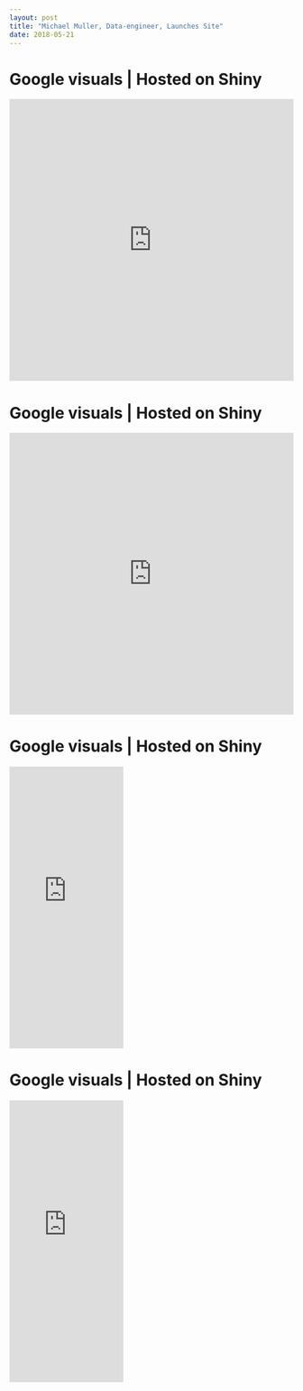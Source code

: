 ```yaml
---
layout: post
title: "Michael Muller, Data-engineer, Launches Site"
date: 2018-05-21
---
```


<h1>Google visuals | Hosted on Shiny</h1>
<iframe src="https://parastyle.shinyapps.io/national_vs_state/"
        height="500" width="100%"
        scrolling="no" seamless="seamless"
        frameBorder="0"
        align="center"></iframe>
<h1>Google visuals | Hosted on Shiny</h1>
<iframe src="https://plot.ly/~parastyle/4.embed"
        height="500" width="100%"
        scrolling="no" seamless="seamless"
        frameBorder="0"
        align="center"></iframe>
<h1>Google visuals | Hosted on Shiny</h1>
<iframe src="https://data-viz-dash-app-pres.herokuapp.com/"
        height="500" width="40%"
        scrolling="no" seamless="seamless"
        frameBorder="0"
        align="center"></iframe>
<h1>Google visuals | Hosted on Shiny</h1>
<iframe src="https://line-graph-app.herokuapp.com/"
        height="500" width="40%"
        scrolling="no" seamless="seamless"
        frameBorder="0"
        align="center"></iframe>

